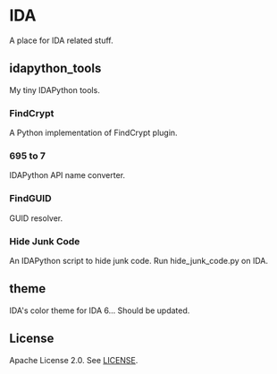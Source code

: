 # IDA
A place for IDA related stuff.

## idapython_tools
My tiny IDAPython tools.

### FindCrypt
A Python implementation of FindCrypt plugin.

### 695 to 7
IDAPython API name converter.

### FindGUID
GUID resolver.

### Hide Junk Code
An IDAPython script to hide junk code. Run hide_junk_code.py on IDA.

## theme
IDA's color theme for IDA 6... Should be updated.

## License
Apache License 2.0. See [LICENSE](/LICENSE).
